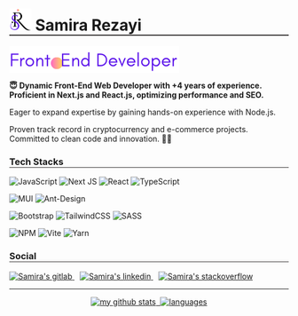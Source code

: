<h1 style="border-bottom: 2px solid #333030;">
<img src="https://github.com/samirarezai/samirarezai/blob/main/logo.png" style="width:40px;height:40px;" alt="Samira Rezayi">
<span style="display:inline-block;">Samira Rezayi</span>
</h1>

<img src="https://github.com/samirarezai/samirarezai/blob/main/front-end.png" align="center" alt="my banner">

<p style="font-weight: bold">
😇
Dynamic Front-End Web Developer with +4 years of experience. Proficient in Next.js and React.js, optimizing performance and SEO.
</p>
<p>
Eager to expand expertise by gaining hands-on experience with Node.js. 
</p>
<p>Proven track record in cryptocurrency and e-commerce projects. Committed to clean code and innovation. 🔮🎉
</p>



<h3 style="border-bottom: 1px solid #333030;">
Tech Stacks
</h3>


![JavaScript](https://img.shields.io/badge/javascript-%23323330.svg?style=for-the-badge&logo=javascript&logoColor=%23F7DF1E)
![Next JS](https://img.shields.io/badge/Next-black?style=for-the-badge&logo=next.js&logoColor=white)
![React](https://img.shields.io/badge/react-%2320232a.svg?style=for-the-badge&logo=react&logoColor=%2361DAFB)
![TypeScript](https://img.shields.io/badge/typescript-%23007ACC.svg?style=for-the-badge&logo=typescript&logoColor=white)

![MUI](https://img.shields.io/badge/MUI-%230081CB.svg?style=for-the-badge&logo=mui&logoColor=white)
![Ant-Design](https://img.shields.io/badge/-AntDesign-%230170FE?style=for-the-badge&logo=ant-design&logoColor=white)

![Bootstrap](https://img.shields.io/badge/bootstrap-%238511FA.svg?style=for-the-badge&logo=bootstrap&logoColor=white)
![TailwindCSS](https://img.shields.io/badge/tailwindcss-%2338B2AC.svg?style=for-the-badge&logo=tailwind-css&logoColor=white)
![SASS](https://img.shields.io/badge/SASS-hotpink.svg?style=for-the-badge&logo=SASS&logoColor=white)

![NPM](https://img.shields.io/badge/NPM-%23CB3837.svg?style=for-the-badge&logo=npm&logoColor=white)
![Vite](https://img.shields.io/badge/vite-%23646CFF.svg?style=for-the-badge&logo=vite&logoColor=white)
![Yarn](https://img.shields.io/badge/yarn-%232C8EBB.svg?style=for-the-badge&logo=yarn&logoColor=white)

<h3 style="border-bottom: 1px solid #333030;">
Social
</h3>
<div>
<a href="https://gitlab.com/samirarezai1996" >
<img src="https://img.shields.io/badge/GitLab-330F63?style=for-the-badge&logo=gitlab&logoColor=white" alt="Samira's gitlab"/>
</a>
<a href="https://www.linkedin.com/in/samira-rezaei/" style="margin: 0 10px">
<img src="https://img.shields.io/badge/LinkedIn-0077B5?style=for-the-badge&logo=linkedin&logoColor=white" alt="Samira's linkedin"/>
</a>
<a href="https://www.linkedin.com/in/samira-rezaei/">
<img src="https://aleen42.github.io/badges/src/stackoverflow.svg" alt="Samira's stackoverflow"/>
</a>
</div>

<hr/>

<!-- status codes -->
<a align="center" href="https://arash-hacker.github.io">
    <p align="center">
    <img src="https://github-readme-stats.vercel.app/api?username=samirarezai&show_icons=true&theme=synthwave&title_color=5e17eb&text_color=000&bg_color=ffdcd1" alt="my github stats" width="420"/>&nbsp;
<img src="https://github-readme-stats.vercel.app/api/top-langs/?username=samirarezai&layout=compact&theme=synthwave&title_color=5e17eb&text_color=000&bg_color=ffdcd1" alt="languages" height="165"/>
    </p>
</a>